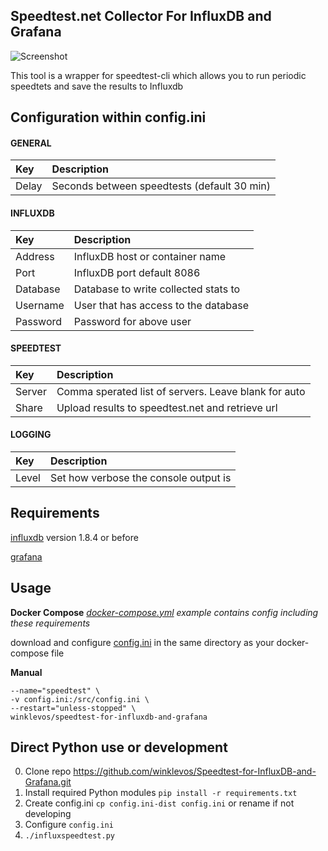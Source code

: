 **Speedtest.net Collector For InfluxDB and Grafana**
------------------------------

![Screenshot](https://raw.githubusercontent.com/winklevos/Speedtest-for-InfluxDB-and-Grafana/master/dashboard-screenshot.PNG)

This tool is a wrapper for speedtest-cli which allows you to run periodic speedtets and save the results to Influxdb

## Configuration within config.ini

#### GENERAL
|Key            |Description                                                                                                         |
|:--------------|:-------------------------------------------------------------------------------------------------------------------|
|Delay          |Seconds between speedtests (default 30 min)                                                                         |
#### INFLUXDB
|Key            |Description                                                                                                         |
|:--------------|:-------------------------------------------------------------------------------------------------------------------|
|Address        |InfluxDB host or container name                                                                                     |
|Port           |InfluxDB port default 8086                                                                                          |
|Database       |Database to write collected stats to                                                                                |
|Username       |User that has access to the database                                                                                |
|Password       |Password for above user                                                                                             |
#### SPEEDTEST
|Key            |Description                                                                                                         |
|:--------------|:-------------------------------------------------------------------------------------------------------------------|
|Server         |Comma sperated list of servers.  Leave blank for auto                                                               |
|Share          |Upload results to speedtest.net and retrieve url                                                                    |
#### LOGGING
|Key            |Description                                                                                                         |
|:--------------|:-------------------------------------------------------------------------------------------------------------------|
|Level          |Set how verbose the console output is                                                           |


## Requirements

[influxdb](https://hub.docker.com/_/influxdb) version 1.8.4 or before

[grafana](https://hub.docker.com/r/grafana/grafana)


## Usage 

**Docker Compose**
*[docker-compose.yml](https://github.com/winklevos/Speedtest-for-InfluxDB-and-Grafana/blob/master/docker-compose.yml) example contains config including these requirements*

download and configure [config.ini](https://github.com/winklevos/Speedtest-for-InfluxDB-and-Grafana/blob/master/config.ini) in the same directory as your docker-compose file  


**Manual**
```docker run -d \
--name="speedtest" \
-v config.ini:/src/config.ini \
--restart="unless-stopped" \
winklevos/speedtest-for-influxdb-and-grafana
```

## Direct Python use or development

0. Clone repo https://github.com/winklevos/Speedtest-for-InfluxDB-and-Grafana.git
1. Install required Python modules `pip install -r requirements.txt`
2. Create config.ini `cp config.ini-dist config.ini` or rename if not developing
3. Configure `config.ini`
4. `./influxspeedtest.py`